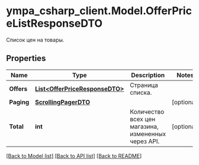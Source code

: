 # ympa_csharp_client.Model.OfferPriceListResponseDTO
Список цен на товары.

## Properties

Name | Type | Description | Notes
------------ | ------------- | ------------- | -------------
**Offers** | [**List&lt;OfferPriceResponseDTO&gt;**](OfferPriceResponseDTO.md) | Страница списка. | 
**Paging** | [**ScrollingPagerDTO**](ScrollingPagerDTO.md) |  | [optional] 
**Total** | **int** | Количество всех цен магазина, измененных через API. | [optional] 

[[Back to Model list]](../README.md#documentation-for-models) [[Back to API list]](../README.md#documentation-for-api-endpoints) [[Back to README]](../README.md)


